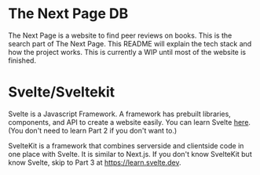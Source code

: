 
# The Next Page DB

The Next Page is a website to find peer reviews on books. This is the search part of The Next Page. This README will explain the tech stack and how the project works. This is currently a WIP until most of the website is finished.

# Svelte/Sveltekit

Svelte is a Javascript Framework. A framework has prebuilt libraries, components, and API to create a website easily. You can learn Svelte [here](https://learn.svelte.dev). (You don't need to learn Part 2 if you don't want to.)

SvelteKit is a framework that combines serverside and clientside code in one place with Svelte. It is similar to Next.js. If you don't know SvelteKit but know Svelte, skip to Part 3 at https://learn.svelte.dev.